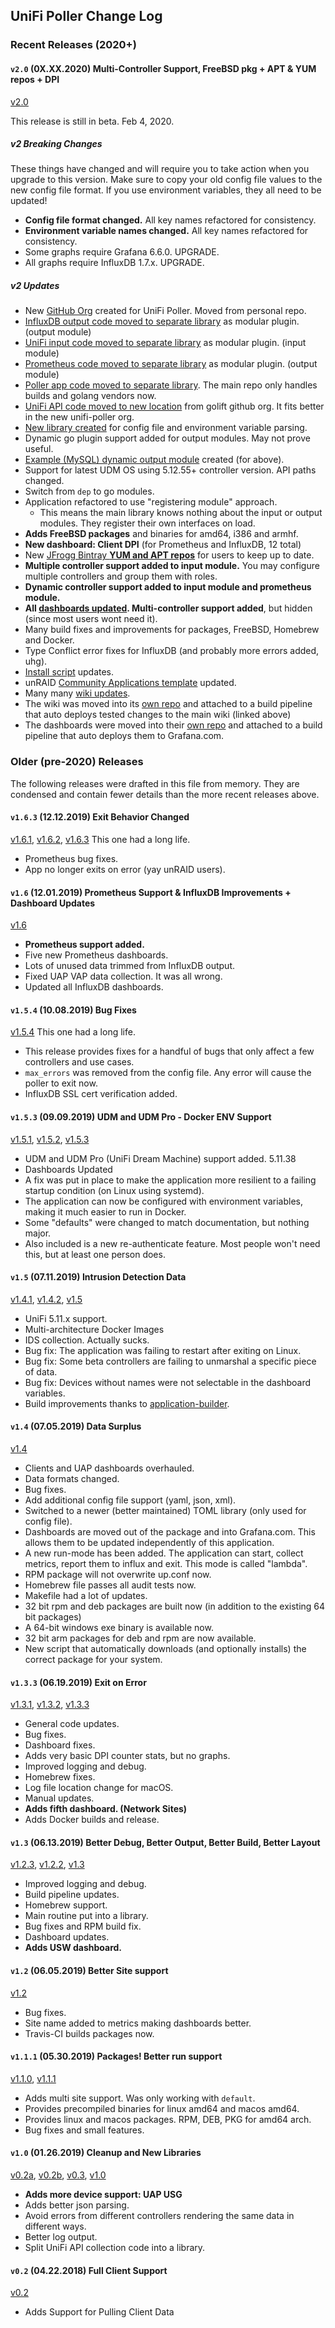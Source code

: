 ## UniFi Poller Change Log

### Recent Releases (2020+)

#### `v2.0` (0X.XX.2020) Multi-Controller Support, FreeBSD pkg + APT & YUM repos + DPI

[v2.0](https://github.com/unifi-poller/unifi-poller/releases/tag/v2.0.0)

This release is still in beta. Feb 4, 2020.

##### v2 Breaking Changes

These things have changed and will require you to take action when you upgrade
to this version. Make sure to copy your old config file values to the new config
file format. If you use environment variables, they all need to be updated!

-   **Config file format changed.** All key names refactored for consistency.
-   **Environment variable names changed.** All key names refactored for consistency.
-   Some graphs require Grafana 6.6.0. UPGRADE.
-   All graphs require InfluxDB 1.7.x. UPGRADE.

##### v2 Updates

-   New [GitHub Org](https://github.com/unifi-poller) created for UniFi Poller. Moved from personal repo.
-   [InfluxDB output code moved to separate library](https://github.com/unifi-poller/influxunifi)
    as modular plugin. (output module)
-   [UniFi input code moved to separate library](https://github.com/unifi-poller/inputunifi)
    as modular plugin. (input module)
-   [Prometheus code moved to separate library](https://github.com/unifi-poller/promunifi)
    as modular plugin. (output module)
-   [Poller app code moved to separate library](https://github.com/unifi-poller/poller).
    The main repo only handles builds and golang vendors now.
-   [UniFi API code moved to new location](https://github.com/unifi-poller/unifi)
    from golift github org. It fits better in the new unifi-poller org.
-   [New library created](https://golift.io/cnfg) for config file and environment variable parsing.
-   Dynamic go plugin support added for output modules. May not prove useful.
-   [Example (MySQL) dynamic output module](https://github.com/unifi-poller/mysqlunifi)
    created (for above).
-   Support for latest UDM OS using 5.12.55+ controller version. API paths changed.
-   Switch from `dep` to go modules.
-   Application refactored to use "registering module" approach.
    -   This means the main library knows nothing about the input or output modules.
        They register their own interfaces on load.
-   **Adds FreeBSD packages** and binaries for amd64, i386 and armhf.
-   **New dashboard: Client DPI** (for Prometheus and InfluxDB, 12 total)
-   New [JFrogg Bintray **YUM and APT repos**](http://bintray.com/golift) for users to keep up to date.
-   **Multiple controller support added to input module.**
    You may configure multiple controllers and group them with roles.
-   **Dynamic controller support added to input module and prometheus module.**
-   **All [dashboards updated](https://grafana.com/dashboards?search=unifi-poller).
    Multi-controller support added**, but hidden (since most users wont need it).
-   Many build fixes and improvements for packages, FreeBSD, Homebrew and Docker.
-   Type Conflict error fixes for InfluxDB (and probably more errors added, uhg).
-   [Install script](https://github.com/unifi-poller/unifi-poller/blob/master/scripts/install.sh) updates.
-   unRAID [Community Applications template](https://github.com/selfhosters/unRAID-CA-templates/blob/master/templates/unifi-poller.xml)
    updated.
-   Many many [wiki updates](https://github.com/unifi-poller/unifi-poller/wiki).
-   The wiki was moved into its [own repo](https://github.com/unifi-poller/wiki) and
    attached to a build pipeline that auto deploys tested changes to the main wiki (linked above)
-   The dashboards were moved into their [own repo](https://github.com/unifi-poller/dashboards)
    and attached to a build pipeline that auto deploys them to Grafana.com.

### Older (pre-2020) Releases

The following releases were drafted in this file from memory.
They are condensed and contain fewer details than the more recent releases above.

#### `v1.6.3` (12.12.2019) Exit Behavior Changed

[v1.6.1](https://github.com/unifi-poller/unifi-poller/releases/tag/v1.6.1),
[v1.6.2](https://github.com/unifi-poller/unifi-poller/releases/tag/v1.6.2),
[v1.6.3](https://github.com/unifi-poller/unifi-poller/releases/tag/v1.6.3)
This one had a long life.

-   Prometheus bug fixes.
-   App no longer exits on error (yay unRAID users).

#### `v1.6` (12.01.2019) Prometheus Support & InfluxDB Improvements + Dashboard Updates

[v1.6](https://github.com/unifi-poller/unifi-poller/releases/tag/v1.6.0)

-   **Prometheus support added.**
-   Five new Prometheus dashboards.
-   Lots of unused data trimmed from InfluxDB output.
-   Fixed UAP VAP data collection. It was all wrong.
-   Updated all InfluxDB dashboards.

#### `v1.5.4` (10.08.2019) Bug Fixes

[v1.5.4](https://github.com/unifi-poller/unifi-poller/releases/tag/v1.5.4)
This one had a long life.

-   This release provides fixes for a handful of bugs that only affect a few controllers and use cases.
-   `max_errors` was removed from the config file. Any error will cause the poller to exit now.
-   InfluxDB SSL cert verification added.

#### `v1.5.3` (09.09.2019) UDM and UDM Pro - Docker ENV Support

[v1.5.1](https://github.com/unifi-poller/unifi-poller/releases/tag/v1.5.1),
[v1.5.2](https://github.com/unifi-poller/unifi-poller/releases/tag/v1.5.2),
[v1.5.3](https://github.com/unifi-poller/unifi-poller/releases/tag/v1.5.3)

-   UDM and UDM Pro (UniFi Dream Machine) support added. 5.11.38
-   Dashboards Updated
-   A fix was put in place to make the application more resilient to a failing
    startup condition (on Linux using systemd).
-   The application can now be configured with environment variables,
    making it much easier to run in Docker.
-   Some "defaults" were changed to match documentation, but nothing major.
-   Also included is a new re-authenticate feature. Most people won't need this,
    but at least one person does.

#### `v1.5` (07.11.2019) Intrusion Detection Data

[v1.4.1](https://github.com/unifi-poller/unifi-poller/releases/tag/v1.4.1),
[v1.4.2](https://github.com/unifi-poller/unifi-poller/releases/tag/v1.4.2),
[v1.5](https://github.com/unifi-poller/unifi-poller/releases/tag/v1.5.0)

-   UniFi 5.11.x support.
-   Multi-architecture Docker Images
-   IDS collection. Actually sucks.
-   Bug fix: The application was failing to restart after exiting on Linux.
-   Bug fix: Some beta controllers are failing to unmarshal a specific piece of data.
-   Bug fix: Devices without names were not selectable in the dashboard variables.
-   Build improvements thanks to [application-builder](https://github.com/golift/application-builder).

#### `v1.4` (07.05.2019) Data Surplus

[v1.4](https://github.com/unifi-poller/unifi-poller/releases/tag/v1.4.0)

-   Clients and UAP dashboards overhauled.
-   Data formats changed.
-   Bug fixes.
-   Add additional config file support (yaml, json, xml).
-   Switched to a newer (better maintained) TOML library (only used for config file).
-   Dashboards are moved out of the package and into Grafana.com.
    This allows them to be updated independently of this application.
-   A new run-mode has been added. The application can start, collect metrics,
    report them to influx and exit. This mode is called "lambda".
-   RPM package will not overwrite up.conf now.
-   Homebrew file passes all audit tests now.
-   Makefile had a lot of updates.
-   32 bit rpm and deb packages are built now (in addition to the existing 64 bit packages)
-   A 64-bit windows exe binary is available now.
-   32 bit arm packages for deb and rpm are now available.
-   New script that automatically downloads (and optionally installs) the
    correct package for your system.

#### `v1.3.3` (06.19.2019) Exit on Error

[v1.3.1](https://github.com/unifi-poller/unifi-poller/releases/tag/v1.3.1),
[v1.3.2](https://github.com/unifi-poller/unifi-poller/releases/tag/v1.3.2),
[v1.3.3](https://github.com/unifi-poller/unifi-poller/releases/tag/v1.3.3)

-   General code updates.
-   Bug fixes.
-   Dashboard fixes.
-   Adds very basic DPI counter stats, but no graphs.
-   Improved logging and debug.
-   Homebrew fixes.
-   Log file location change for macOS.
-   Manual updates.
-   **Adds fifth dashboard. (Network Sites)**
-   Adds Docker builds and release.

#### `v1.3` (06.13.2019) Better Debug, Better Output, Better Build, Better Layout

[v1.2.3](https://github.com/unifi-poller/unifi-poller/releases/tag/v1.2.3),
[v1.2.2](https://github.com/unifi-poller/unifi-poller/releases/tag/v1.2.2),
[v1.3](https://github.com/unifi-poller/unifi-poller/releases/tag/v1.3.0)

-   Improved logging and debug.
-   Build pipeline updates.
-   Homebrew support.
-   Main routine put into a library.
-   Bug fixes and RPM build fix.
-   Dashboard updates.
-   **Adds USW dashboard.**

#### `v1.2` (06.05.2019) Better Site support

[v1.2](https://github.com/unifi-poller/unifi-poller/releases/tag/v1.2.0)

-   Bug fixes.
-   Site name added to metrics making dashboards better.
-   Travis-CI builds packages now.

#### `v1.1.1` (05.30.2019) Packages! Better run support

[v1.1.0](https://github.com/unifi-poller/unifi-poller/releases/tag/v1.1.0),
[v1.1.1](https://github.com/unifi-poller/unifi-poller/releases/tag/v1.1.1)

-   Adds multi site support. Was only working with `default`.
-   Provides precompiled binaries for linux amd64 and macos amd64.
-   Provides linux and macos packages. RPM, DEB, PKG for amd64 arch.
-   Bug fixes and small features.

#### `v1.0` (01.26.2019) Cleanup and New Libraries

[v0.2a](https://github.com/unifi-poller/unifi-poller/releases/tag/v0.2a),
[v0.2b](https://github.com/unifi-poller/unifi-poller/releases/tag/V0.2b),
[v0.3](https://github.com/unifi-poller/unifi-poller/releases/tag/0.3.0),
[v1.0](https://github.com/unifi-poller/unifi-poller/releases/tag/v1.0.0)

-   **Adds more device support: UAP USG**
-   Adds better json parsing.
-   Avoid errors from different controllers rendering the same data in different ways.
-   Better log output.
-   Split UniFi API collection code into a library.

#### `v0.2` (04.22.2018) Full Client Support

[v0.2](https://github.com/unifi-poller/unifi-poller/releases/tag/v0.2)

-   Adds Support for Pulling Client Data
